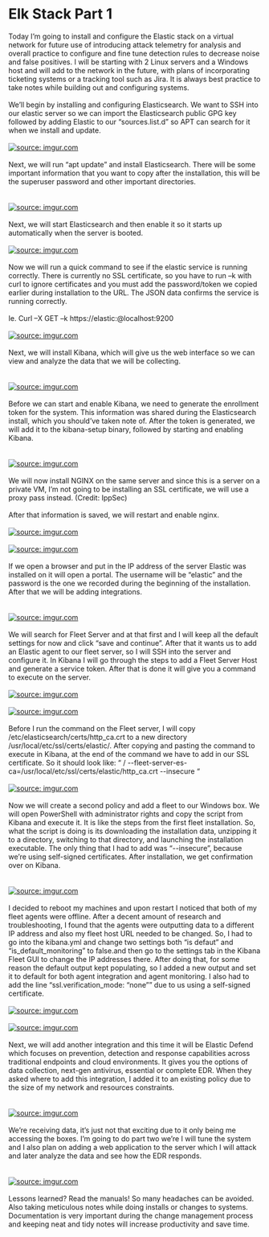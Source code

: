 # Elk Stack Part 1

Today I’m going to install and configure the Elastic stack on a virtual network for future use of introducing attack telemetry for analysis and overall practice to configure and fine tune detection rules to decrease noise and false positives.  I will be starting with 2 Linux servers and a Windows host and will add to the network in the future, with plans of incorporating ticketing systems or a tracking tool such as Jira. It is always best practice to take notes while building out and configuring systems. 
<br>
<br>
We’ll begin by installing and configuring Elasticsearch. We want to SSH into our elastic server so we can import the Elasticsearch public GPG key followed by adding Elastic to our “sources.list.d” so APT can search for it when we install and update. 
<br>
<br>
<a href="https://imgur.com/vfqU2yG"><img src="https://i.imgur.com/vfqU2yG.jpg" title="source: imgur.com" /></a>
<br>
<br>
Next, we will run “apt update” and install Elasticsearch. There will be some important information that you want to copy after the installation, this will be the superuser password and other important directories.  
<br>
<br>
<a href="https://imgur.com/0NnoasL"><img src="https://i.imgur.com/0NnoasL.jpg" title="source: imgur.com" /></a>
<br>
<br>
Next, we will start Elasticsearch and then enable it so it starts up automatically when the server is booted. 
<br>
<br>
<a href="https://imgur.com/KxqSjE8"><img src="https://i.imgur.com/KxqSjE8.jpg" title="source: imgur.com" /></a>
<br>
<br>
Now we will run a quick command to see if the elastic service is running correctly. There is currently no SSL certificate, so you have to run –k  with curl to ignore certificates and you must add the password/token we copied earlier during installation to the URL. The JSON data confirms the service is running correctly. 
<br>
<br>
Ie. Curl –X GET –k https://elastic:<token>@localhost:9200 
<br>
<br>
<a href="https://imgur.com/rsSx5Z5"><img src="https://i.imgur.com/rsSx5Z5.jpg" title="source: imgur.com" /></a>
<br>
<br>
Next, we will install Kibana, which will give us the web interface so we can view and analyze the data that we will be collecting.  
<br>
<br>
<a href="https://imgur.com/kTlsVdZ"><img src="https://i.imgur.com/kTlsVdZ.jpg" title="source: imgur.com" /></a>
<br>
<br>
Before we can start and enable Kibana, we need to generate the enrollment token for the system. This information was shared during the Elasticsearch install, which you should’ve taken note of. After the token is generated, we will add it to the kibana-setup binary, followed by starting and enabling Kibana.  
<br>
<br>
<a href="https://imgur.com/XMQnnnh"><img src="https://i.imgur.com/XMQnnnh.jpg" title="source: imgur.com" /></a>
<br>
<br>
We will now install NGINX on the same server and since this is a server on a private VM, I’m not going to be installing an SSL certificate, we will use a proxy pass instead. (Credit: IppSec) 
<br>
<br>
After that information is saved, we will restart and enable nginx. 
<br>
<br>
<a href="https://imgur.com/0gXFtbg"><img src="https://i.imgur.com/0gXFtbg.jpg" title="source: imgur.com" /></a>
<br>
<br>
<a href="https://imgur.com/zpTOvhr"><img src="https://i.imgur.com/zpTOvhr.jpg" title="source: imgur.com" /></a>
<br>
<br>
If we open a browser and put in the IP address of the server Elastic was installed on it will open a portal. The username will be “elastic” and the password is the one we recorded during the beginning of the installation. After that we will be adding integrations.  
<br>
<br>
<a href="https://imgur.com/BYN9Cql"><img src="https://i.imgur.com/BYN9Cql.jpg" title="source: imgur.com" /></a>
<br>
<br>
We will search for Fleet Server and at that first and I will keep all the default settings for now and click “save and continue”.  After that it wants us to add an Elastic agent to our fleet server, so I will SSH into the server and configure it. In Kibana I will go through the steps to add a Fleet Server Host and generate a service token. After that is done it will give you a command to execute on the server. 
<br>
<br>
<a href="https://imgur.com/kUXaMTp"><img src="https://i.imgur.com/kUXaMTp.jpg" title="source: imgur.com" /></a>
<br>
<br>
<a href="https://imgur.com/3O6ZT4v"><img src="https://i.imgur.com/3O6ZT4v.jpg" title="source: imgur.com" /></a>
<br>
<br>
Before I run the command on the Fleet server, I will copy /etc/elasticsearch/certs/http_ca.crt to a new directory /usr/local/etc/ssl/certs/elastic/. After copying and pasting the command to execute in Kibana, at the end of the command we have to add in our SSL certificate. So it should look like: “ / --fleet-server-es-ca=/usr/local/etc/ssl/certs/elastic/http_ca.crt --insecure “ 
<br>
<br>
<a href="https://imgur.com/KlJQTTk"><img src="https://i.imgur.com/KlJQTTk.jpg" title="source: imgur.com" /></a>
<br>
<br>
Now we will create a second policy and add a fleet to our Windows box. We will open PowerShell with administrator rights and copy the script from Kibana and execute it.  It is like the steps from the first fleet installation. So, what the script is doing is its downloading the installation data, unzipping it to a directory, switching to that directory, and launching the installation executable. The only thing that I had to add was “--insecure”, because we’re using self-signed certificates. After installation, we get confirmation over on Kibana.  
<br>
<br>
<a href="https://imgur.com/eMGqnuY"><img src="https://i.imgur.com/eMGqnuY.jpg" title="source: imgur.com" /></a>
<br>
<br>
I decided to reboot my machines and upon restart I noticed that both of my fleet agents were offline. After a decent amount of research and troubleshooting, I found that the agents were outputting data to a different IP address and also my fleet host URL needed to be changed. So, I had to go into the kibana.yml and change two settings both “is defaut” and  “is_default_monitoring” to false.and then go to the settings tab in the Kibana Fleet GUI to change the IP addresses there. After doing that, for some reason the default output kept populating, so I added a new output and set it to default for both agent integration and agent monitoring. I also had to add the line “ssl.verification_mode: “none”” due to us using a self-signed certificate. 
<br>
<br>
<a href="https://imgur.com/15Wkc9o"><img src="https://i.imgur.com/15Wkc9o.jpg" title="source: imgur.com" /></a>
<br>
<br>
<a href="https://imgur.com/dD97b6A"><img src="https://i.imgur.com/dD97b6A.jpg" title="source: imgur.com" /></a>
<br>
<br>
Next, we will add another integration and this time it will be Elastic Defend which focuses on prevention, detection and response capabilities across traditional endpoints and cloud environments. It gives you the options of data collection, next-gen antivirus, essential or complete EDR. When they asked where to add this integration, I added it to an existing policy due to the size of my network and resources constraints.  
<br>
<br>
<a href="https://imgur.com/ub1YGNj"><img src="https://i.imgur.com/ub1YGNj.jpg" title="source: imgur.com" /></a>
<br>
<br>
We’re receiving data, it’s just not that exciting due to it only being me accessing the boxes. I’m going to do part two we’re I will tune the system and I also plan on adding a web application to the server which I will attack and later analyze the data and see how the EDR responds.  
<br>
<br>
<a href="https://imgur.com/3vXGBuV"><img src="https://i.imgur.com/3vXGBuV.jpg" title="source: imgur.com" /></a>
<br>
<br>
Lessons learned? Read the manuals! So many headaches can be avoided. Also taking meticulous notes while doing installs or changes to systems. Documentation is very important during the change management process and keeping neat and tidy notes will increase productivity and save time.  




























































